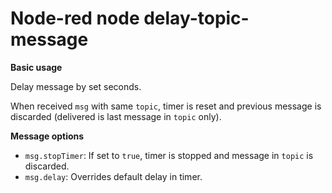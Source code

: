 # Node-red node delay-topic-message

<p>
    <strong>Basic usage</strong>
</p>
<p>
    Delay message by set seconds.
</p>
<p>
    When received <code>msg</code> with same <code>topic</code>, timer is reset and previous message is discarded (delivered is last message in <code>topic</code> only).
</p>
<p>
    <strong>Message options</strong>
</p>
<ul>
    <li>
        <code>msg.stopTimer</code>: If set to <code>true</code>, timer is stopped and message in <code>topic</code> is discarded.
    </li>
    <li>
        <code>msg.delay</code>: Overrides default delay in timer.
    </li>
</ul>
